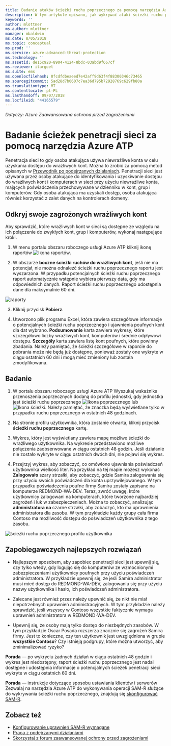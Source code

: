 ```yaml
---
title: Badanie ataków ścieżki ruchu poprzecznego za pomocą narzędzia Azure ATP | Dokumentacja firmy Microsoft
description: W tym artykule opisano, jak wykrywać ataki ścieżki ruchu poprzecznego za pomocą usługi Azure Advanced Threat Protection (ATP).
keywords: ''
author: mlottner
ms.author: mlottner
manager: mbaldwin
ms.date: 8/05/2018
ms.topic: conceptual
ms.prod: ''
ms.service: azure-advanced-threat-protection
ms.technology: ''
ms.assetid: de15c920-8904-4124-8bdc-03abd9f667cf
ms.reviewer: itargoet
ms.suite: ems
ms.openlocfilehash: 0fcdfdbeaeed7e42aff9d63f4f88300346c73465
ms.sourcegitcommit: 5ad28d7b0607c7ea36d795b72928769c629fb80a
ms.translationtype: MT
ms.contentlocale: pl-PL
ms.lasthandoff: 09/07/2018
ms.locfileid: "44165579"
---
```

*Dotyczy: Azure Zaawansowana ochrona przed zagrożeniami*

# <a name="investigating-lateral-movement-paths-with-azure-atp"></a>Badanie ścieżek penetracji sieci za pomocą narzędzia Azure ATP


Penetracja sieci to gdy osoba atakująca używa niewrażliwe konta w celu uzyskania dostępu do wrażliwych kont. Można to zrobić za pomocą metod opisanych w [Przewodnik po podejrzanych działaniach](suspicious-activity-guide.md). Penetracji sieci jest używana przez osoby atakujące do identyfikowania i uzyskiwanie dostępu do wrażliwych kont i komputerach w sieci przy użyciu niewrażliwe konta, mających poświadczenia przechowywane w dzienniku w kont, grup i komputerów. Gdy osoba atakująca ma uzyskali dostęp, osoba atakująca również korzystać z zalet danych na kontrolerach domeny.


## <a name="discover-your-at-risk-sensitive-accounts"></a>Odkryj swoje zagrożonych wrażliwych kont

Aby sprawdzić, które wrażliwych kont w sieci są dostępne ze względu na ich połączenie do zwykłych kont, grup i komputerów, wykonaj następujące kroki. 

1. W menu portalu obszaru roboczego usługi Azure ATP kliknij ikonę raportów ![Ikona raportów](./media/atp-report-icon.png).

2. W obszarze **boczne ścieżki ruchów do wrażliwych kont**, jeśli nie ma potencjał, nie można odnaleźć ścieżki ruchu poprzecznego raportu jest wyszarzona. W przypadku potencjalnych ścieżki ruchu poprzecznego raport automatycznie wstępnie wybiera pierwszy data, gdy ma odpowiednich danych. Raport ścieżki ruchu poprzecznego udostępnia dane dla maksymalnie 60 dni.

 ![raporty](./media/reports.png)

3. Kliknij przycisk **Pobierz**.

4. Utworzono plik programu Excel, która zawiera szczegółowe informacje o potencjalnych ścieżki ruchu poprzecznego i ujawnienia poufnych kont dla dat wybrano. **Podsumowanie** karta zawiera wykresy, które szczegółowo liczby wrażliwych kont, komputerów i średnie odpływowi dostępu. **Szczegóły** karta zawiera listę kont poufnych, które powinny zbadania. Należy pamiętać, że ścieżki szczegółowe w raporcie do pobrania może nie będą już dostępne, ponieważ zostały one wykryte w ciągu ostatnich 60 dni i mogą mieć zmieniony lub została zmodyfikowana.


## <a name="investigate"></a>Badanie



1. W portalu obszaru roboczego usługi Azure ATP Wyszukaj wskaźnika przenoszenia poprzecznych dodaną do profilu jednostki, gdy jednostka jest ścieżki ruchu poprzecznego ![Ikona poprzecznego](./media/lateral-movement-icon.png) lub ![Ikona ścieżki](./media/paths-icon.png). Należy pamiętać, że znaczka będą wyświetlane tylko w przypadku ruchu poprzecznego w ostatnich 48 godzinach. 

2. Na stronie profilu użytkownika, która zostanie otwarta, kliknij przycisk **ścieżki ruchu poprzecznego** kartę. 

3. Wykres, który jest wyświetlany zawiera mapę możliwe ścieżki do wrażliwego użytkownika. Na wykresie przedstawiono możliwe połączenia zaobserwowane w ciągu ostatnich 48 godzin. Jeśli działanie nie zostało wykryte w ciągu ostatnich dwóch dni, nie pojawi się wykres. 

4. Przejrzyj wykres, aby zobaczyć, co omówiono ujawniania poświadczeń użytkownika wielkość liter. Na przykład na tej mapie możesz wykonać **Zalogowało** szary strzałki, aby zobaczyć, gdzie Samira zalogowania się przy użyciu swoich poświadczeń dla konta uprzywilejowanego. W tym przypadku poświadczenia poufne firmy Samira zostały zapisane na komputerze REDMOND-WA-DEV. Teraz, zwróć uwagę, które użytkownicy zalogowani na komputerach, które tworzone najbardziej zagrożeń i luk w zabezpieczeniach. Można to zobaczyć, analizując **administratora na** czarne strzałki, aby zobaczyć, kto ma uprawnienia administratora dla zasobu. W tym przykładzie każdy grupy cała firma Contoso ma możliwość dostępu do poświadczeń użytkownika z tego zasobu.  

 ![ścieżki ruchu poprzecznego profilu użytkownika](media/user-profile-lateral-movement-paths.png)


## <a name="preventative-best-practices"></a>Zapobiegawczych najlepszych rozwiązań

- Najlepszym sposobem, aby zapobiec penetracji sieci jest upewnij się, czy tylko wtedy, gdy logując się do komputerów ze wzmocnionymi zabezpieczeniami użytkownicy poufnych przy użyciu poświadczeń administratora. W przykładzie upewnij się, że jeśli Samira administrator musi mieć dostęp do REDMOND-WA-DEV, zalogowaniu się przy użyciu nazwy użytkownika i hasło, ich poświadczeń administratora.

- Zalecane jest również przez należy upewnić się, że nikt nie miał niepotrzebnych uprawnień administracyjnych. W tym przykładzie należy sprawdzić, jeśli wszyscy w Contoso wszystkie faktycznie wymaga uprawnień administratora w REDMOND-WA-DEV.

- Upewnij się, że osoby mają tylko dostęp do niezbędnych zasobów. W tym przykładzie Oscar Posada rozszerza znacznie się zagrożeń Samira firmy. Jest to konieczne, czy ten użytkownik jest uwzględniona w grupie **wszystkie Contoso**? Czy istnieją podgrupy, które można utworzyć, aby zminimalizować ryzyko?

**Porada** — po wykryciu żadnych działań w ciągu ostatnich 48 godzin i wykres jest niedostępny, raport ścieżki ruchu poprzecznego jest nadal dostępne i udostępnia informacje o potencjalnych ścieżek penetracji sieci wykryte w ciągu ostatnich 60 dni. 

**Porada** — instrukcje dotyczące sposobu ustawiania klientów i serwerów Zezwalaj na narzędzia Azure ATP do wykonywania operacji SAM-R służące do wykrywania ścieżki ruchu poprzecznego, znajdują się [skonfigurować SAM-R](install-atp-step8-samr.md).


## <a name="see-also"></a>Zobacz też

- [Konfigurowanie uprawnień SAM-R wymagane](install-atp-step8-samr.md)
- [Praca z podejrzanymi działaniami](working-with-suspicious-activities.md)
- [Skorzystaj z forum zaawansowanej ochrony przed zagrożeniami](https://aka.ms/azureatpcommunity)